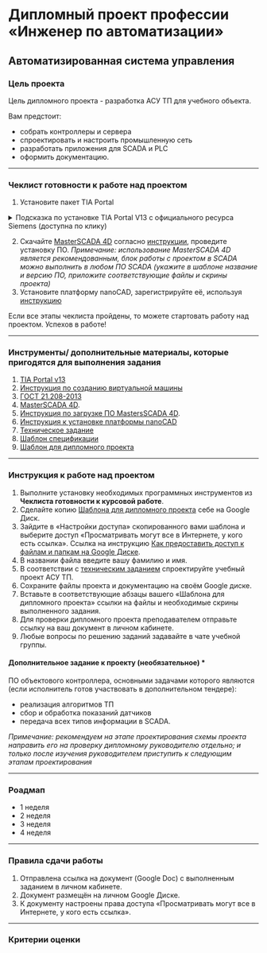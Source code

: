 # Дипломный проект профессии «Инженер по автоматизации»

## Автоматизированная система управления

### Цель проекта

Цель дипломного проекта - разработка АСУ ТП для учебного объекта.

Вам предстоит:

- собрать контроллеры и сервера
- спроектировать и настроить промышленную сеть
- разработать приложения для SCADA и PLC
- оформить документацию.

------

### Чеклист готовности к работе над проектом

1. Установите пакет TIA Portal

<details>
  <summary> Подсказка по установке TIA Portal V13 с официального ресурса Siemens (доступна по клику)</summary>

1. Зарегистрируйтесь на [портале Siemens](https://mall.industry.siemens.com/goos/WelcomePage.aspx?regionUrl=/ru&language=ru) и получите персональный логин и пароль для входа в систему. Процесс регистрации описан в [соответствующей инструкции](https://docs.google.com/presentation/d/1RPHvCE2OxBbHRMWSAV2E-HxscZvR2nRIZVHCy8hvjJE/edit?usp=sharing).
2. Загрузите и установите программное обеспечение для создания проекта PLC Siemens, входящее в состав пакета TIA Portal с [официального ресурса Siemens](https://support.industry.siemens.com/cs/document/78793685/simatic-step-7-(tia-portal)-v13-trial-download?dti=0&lc=en-DE). 
3. Скачайте все файлы по [ссылке](https://support.industry.siemens.com/cs/document/109745155/simatic-step-7-including-plcsim-v13-sp2-trial-download?dti=0&lc=en-DE) в две отдельные папки:
  - STEP 7 Professional V13 SP2 (DVD 1, DVD 2, SHA-256 checksum)
  ![image](https://github.com/netology-code/phd-homeworks/blob/main/6.6/Step7_1.png)
  - SIMATIC STEP 7 PLCSIM V13 SP2 for STEP 7 Basic and STEP 7 Professional (включая SHA-256 checksum)
    ![image](https://github.com/netology-code/phd-homeworks/blob/main/6.6/Step7_2.png)
4. Запустите установочный файл SIMATIC_STEP_7_Professional_V13_SP2_Upd4.exe, пройдите стандартную процедуру установки.
5. Запустите установочный файл SIMATIC_S7_PLCSIM_V13_SP2.exe, пройдите стандартную процедуру установки.  
  
*ОБРАТИТЕ ВНИМАНИЕ! Устанавливается демо-версия программы. Функционал будет ограничен спустя 21 день после установки. Рекомендуется установка софта на виртуальной машине. Как это сделать, описано в [инструкции](https://docs.google.com/presentation/d/1psnSlotXT7cr8ECnaZaTCDLnIyYOGUzCArLeydeRztY/edit?usp=sharing).*

</details>

2. Скачайте [MasterSCADA 4D](https://masterscada.ru/download4) согласно [инструкции](https://docs.google.com/document/d/13jDH8mqTwOePICQuc0o2sfBaAQhGyeZ0rGnzL_DHZ8o/edit?usp=sharing), проведите установку ПО.
*Примечание: использование MasterSCADA 4D является рекомендованным, блок работы с проектом в SCADA можно выполнить в любом ПО SCADA (укажите в шаблоне название и версию ПО, приложите соответствующие файлы и скрины проекта)*
3. Установите платформу nanoCAD, зарегистрируйте её, используя [инструкцию](https://docs.google.com/presentation/d/1E5cgmdySQHRs7mX5v0GNZqZWmRzVVc3osXE2-queDwk/edit?usp=sharing)

Если все этапы чеклиста пройдены, то можете стартовать работу над проектом. Успехов в работе!

------

### Инструменты/ дополнительные материалы, которые пригодятся для выполнения задания

1. [TIA Portal v13](https://support.industry.siemens.com/cs/document/78793685/simatic-step-7-(tia-portal)-v13-trial-download?dti=0&lc=en-DE)
2. [Инструкция по созданию виртуальной машины](https://docs.google.com/presentation/d/1psnSlotXT7cr8ECnaZaTCDLnIyYOGUzCArLeydeRztY/edit?usp=sharing)
3. [ГОСТ 21.208-2013](https://mvif.ru/uslovnyie-oboznacheniya-priborov-i-sredstv-avtomatizaczii-v-sxemax-gost-21.404-85)
4. [MasterSCADA 4D](https://masterscada.ru/download4).
4. [Инструкция по загрузке ПО MastersSCADA 4D](https://docs.google.com/document/d/13jDH8mqTwOePICQuc0o2sfBaAQhGyeZ0rGnzL_DHZ8o/edit?usp=sharing).
5. [Инструкция к установке платформы nanoCAD](https://docs.google.com/presentation/d/1E5cgmdySQHRs7mX5v0GNZqZWmRzVVc3osXE2-queDwk/edit?usp=sharing)
6. [Техническое задание](https://docs.google.com/document/d/1TBjyVoP65fEyx6a2ZjyQarB16WyLETFiQP5SEh9pq4U/edit?usp=sharing)
7. [Шаблон спецификации](https://docs.google.com/spreadsheets/d/1BdMG-EkZNaT82Bf-Lh1p2s9I25VJAvjZV7f9jB9GtuQ/edit?usp=sharing)
8. [Шаблон для дипломного проекта](https://docs.google.com/document/d/1syuRp_KMY9Vj1X58U7BP1Kn0W9HTMInL4Ahvn2P5W7Q/edit?usp=sharing)

------

### Инструкция к работе над проектом

1. Выполните установку необходимых программных инструментов из **Чеклиста готовности к курсовой работе**.
2. Сделайте копию [Шаблона для дипломного проекта](https://docs.google.com/document/d/1syuRp_KMY9Vj1X58U7BP1Kn0W9HTMInL4Ahvn2P5W7Q/edit?usp=sharing) себе на Google Диск.
3. Зайдите в «Настройки доступа» скопированного вами шаблона и выберите доступ «Просматривать могут все в Интернете, у кого есть ссылка». Ссылка на инструкцию [Как предоставить доступ к файлам и папкам на Google Диске](https://support.google.com/docs/answer/2494822?hl=ru&co=GENIE.Platform%3DDesktop).
4. В названии файла введите вашу фамилию и имя.
5. В соответствии с [техническим заданием](https://docs.google.com/document/d/1TBjyVoP65fEyx6a2ZjyQarB16WyLETFiQP5SEh9pq4U/edit?usp=sharing) спроектируйте учебный проект АСУ ТП.
6. Сохраните файлы проекта и документацию на своём Google диске.
7. Вставьте в соответствующие абзацы вашего «Шаблона для дипломного проекта» ссылки на файлы и необходимые скрины выполненного задания.
8. Для проверки дипломного проекта преподавателем отправьте ссылку на ваш документ в личном кабинете.
9. Любые вопросы по решению заданий задавайте в чате учебной группы.

#### **Дополнительное задание к проекту (необязательное)** *

ПО  объектового контроллера, основными задачами которого являются (если исполнитель готов участвовать в дополнительном тендере):
- реализация алгоритмов ТП
- сбор и обработка показаний датчиков
- передача всех типов информации в SCADA.

*Примечание: рекомендуем на этапе проектирования схемы проекта направить его на проверку дипломному руководителю отдельно; и только после изучения руководителем приступить к следующим этапам проектирования*

------

### Роадмап

- 1 неделя
- 2 неделя
- 3 неделя
- 4 неделя

------

### Правила сдачи работы

1. Отправлена ссылка на документ (Google Doc) с выполненным заданием в личном кабинете.
2. Документ размещён на личном Google Диске.
3. К документу настроены права доступа «Просматривать могут все в Интернете, у кого есть ссылка».

------

### Критерии оценки



